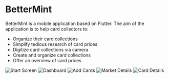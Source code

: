 BetterMint
===

BetterMint is a mobile application based on Flutter. 
The aim of the application is to help card collectors to:
-  Organize their card collections 
-  Simplify tedious research of card prices
-  Digitize card collections via camera
-  Create and organize card collections
-  Offer an overview of card prices

![Start Screen](images/start_screen.png)
![Dashboard](images/dashboard.png)
![Add Cards](images/add_card.png)
![Market Details](images/market_details.png)
![Card Details](images/card_details.png) 